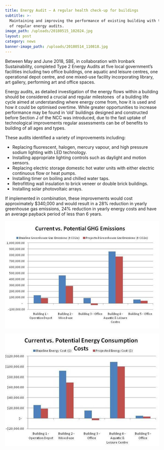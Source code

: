 ```yaml
---
title: Energy Audit – A regular health check-up for buildings
subtitle: >-
  Maintaining and improving the performance of existing building with the help
  of regular energy audits.
image_path: /uploads/20180515_102024.jpg
layout: post
category: news
banner-image_path: /uploads/20180514_110818.jpg
---
```


Between May and June 2018, SBE, in collaboration with Ironbark Sustainability, completed Type 2 Energy Audits at five local government’s facilities including two office buildings, one aquatic and leisure centres, one operational depot centre, and one mixed-use facility incorporating library, art gallery, performing art and office spaces.

Energy audits, as detailed investigation of the energy flows within a building should be considered a crucial and regular milestones  of a building life cycle aimed at understanding where energy come from, how it is used and how it could be optimised overtime. While greater opportunities to increase performance may be found in ‘old’ buildings designed and constructed before Section J of the NCC was introduced, due to the fast uptake of technological improvements regular assessments can be of benefits to building of all ages and types.

These audits identified a variety of improvements including:

* Replacing fluorescent, halogen, mercury vapour, and high pressure sodium lighting with LED technology.
* Installing appropriate lighting controls such as daylight and motion sensors.
* Replacing electric storage domestic hot water units with either electric continuous flow or heat pumps.
* Installing timer on boiling and chilled water taps.
* Retrofitting wall insulation to brick veneer or double brick buildings.
* Installing solar photovoltaic arrays.

If implemented in combination, these improvements would cost approximately $340,000 and would result in a 28% reduction in yearly greenhouse gas emissions, 24% reduction in yearly energy costs and have an average payback period of less than 6 years.

![](/uploads/180710-energyauditghgemissions-1.jpg)

![](/uploads/180710-energyauditcostsavings.jpg)